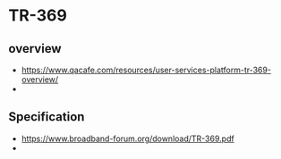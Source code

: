 # TR-369
## overview
* https://www.qacafe.com/resources/user-services-platform-tr-369-overview/
* 
## Specification
* https://www.broadband-forum.org/download/TR-369.pdf
* 
